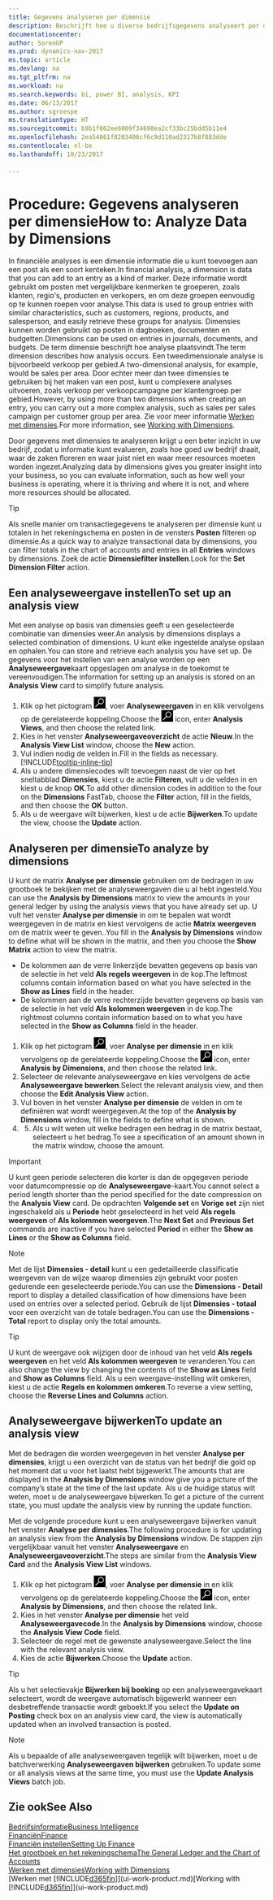 ```yaml
---
title: Gegevens analyseren per dimensie
description: Beschrijft hoe u diverse bedrijfsgegevens analyseert per dimensie.
documentationcenter: 
author: SorenGP
ms.prod: dynamics-nav-2017
ms.topic: article
ms.devlang: na
ms.tgt_pltfrm: na
ms.workload: na
ms.search.keywords: bi, power BI, analysis, KPI
ms.date: 06/13/2017
ms.author: sgroespe
ms.translationtype: HT
ms.sourcegitcommit: b9b1f062ee6009f34698ea2cf33bc25bdd5b11e4
ms.openlocfilehash: 2ea54861f8203406cf6c9d110ad2317b8f883dde
ms.contentlocale: nl-be
ms.lasthandoff: 10/23/2017

---
```

#  <a name="how-to-analyze-data-by-dimensions"></a><span data-ttu-id="cc806-103">Procedure: Gegevens analyseren per dimensie</span><span class="sxs-lookup"><span data-stu-id="cc806-103">How to: Analyze Data by Dimensions</span></span>
<span data-ttu-id="cc806-104">In financiële analyses is een dimensie informatie die u kunt toevoegen aan een post als een soort kenteken.</span><span class="sxs-lookup"><span data-stu-id="cc806-104">In financial analysis, a dimension is data that you can add to an entry as a kind of marker.</span></span> <span data-ttu-id="cc806-105">Deze informatie wordt gebruikt om posten met vergelijkbare kenmerken te groeperen, zoals klanten, regio's, producten en verkopers, en om deze groepen eenvoudig op te kunnen roepen voor analyse.</span><span class="sxs-lookup"><span data-stu-id="cc806-105">This data is used to group entries with similar characteristics, such as customers, regions, products, and salesperson, and easily retrieve these groups for analysis.</span></span> <span data-ttu-id="cc806-106">Dimensies kunnen worden gebruikt op posten in dagboeken, documenten en budgetten.</span><span class="sxs-lookup"><span data-stu-id="cc806-106">Dimensions can be used on entries in journals, documents, and budgets.</span></span> <span data-ttu-id="cc806-107">De term dimensie beschrijft hoe analyse plaatsvindt.</span><span class="sxs-lookup"><span data-stu-id="cc806-107">The term dimension describes how analysis occurs.</span></span> <span data-ttu-id="cc806-108">Een tweedimensionale analyse is bijvoorbeeld verkoop per gebied.</span><span class="sxs-lookup"><span data-stu-id="cc806-108">A two-dimensional analysis, for example, would be sales per area.</span></span> <span data-ttu-id="cc806-109">Door echter meer dan twee dimensies te gebruiken bij het maken van een post, kunt u complexere analyses uitvoeren, zoals verkoop per verkoopcampagne per klantengroep per gebied.</span><span class="sxs-lookup"><span data-stu-id="cc806-109">However, by using more than two dimensions when creating an entry, you can carry out a more complex analysis, such as sales per sales campaign per customer group per area.</span></span> <span data-ttu-id="cc806-110">Zie voor meer informatie [Werken met dimensies](finance-dimensions.md).</span><span class="sxs-lookup"><span data-stu-id="cc806-110">For more information, see [Working with Dimensions](finance-dimensions.md).</span></span>

<span data-ttu-id="cc806-111">Door gegevens met dimensies te analyseren krijgt u een beter inzicht in uw bedrijf, zodat u informatie kunt evalueren, zoals hoe goed uw bedrijf draait, waar de zaken floreren en waar juist niet en waar meer resources moeten worden ingezet.</span><span class="sxs-lookup"><span data-stu-id="cc806-111">Analyzing data by dimensions gives you greater insight into your business, so you can evaluate information, such as how well your business is operating, where it is thriving and where it is not, and where more resources should be allocated.</span></span>

> [!TIP]
> <span data-ttu-id="cc806-112">Als snelle manier om transactiegegevens te analyseren per dimensie kunt u totalen in het rekeningschema en posten in de vensters **Posten** filteren op dimensie.</span><span class="sxs-lookup"><span data-stu-id="cc806-112">As a quick way to analyze transactional data by dimensions, you can filter totals in the chart of accounts and entries in all **Entries** windows by dimensions.</span></span> <span data-ttu-id="cc806-113">Zoek de actie **Dimensiefilter instellen**.</span><span class="sxs-lookup"><span data-stu-id="cc806-113">Look for the **Set Dimension Filter** action.</span></span>

## <a name="to-set-up-an-analysis-view"></a><span data-ttu-id="cc806-114">Een analyseweergave instellen</span><span class="sxs-lookup"><span data-stu-id="cc806-114">To set up an analysis view</span></span>  
<span data-ttu-id="cc806-115">Met een analyse op basis van dimensies geeft u een geselecteerde combinatie van dimensies weer.</span><span class="sxs-lookup"><span data-stu-id="cc806-115">An analysis by dimensions displays a selected combination of dimensions.</span></span> <span data-ttu-id="cc806-116">U kunt elke ingestelde analyse opslaan en ophalen.</span><span class="sxs-lookup"><span data-stu-id="cc806-116">You can store and retrieve each analysis you have set up.</span></span> <span data-ttu-id="cc806-117">De gegevens voor het instellen van een analyse worden op een **Analyseweergave**kaart opgeslagen om analyse in de toekomst te vereenvoudigen.</span><span class="sxs-lookup"><span data-stu-id="cc806-117">The information for setting up an analysis is stored on an **Analysis View** card to simplify future analysis.</span></span>  

1. <span data-ttu-id="cc806-118">Klik op het pictogram ![Zoeken naar pagina of rapport](media/ui-search/search_small.png "pictogram Zoeken naar pagina of rapport"), voer **Analyseweergaven** in en klik vervolgens op de gerelateerde koppeling.</span><span class="sxs-lookup"><span data-stu-id="cc806-118">Choose the ![Search for Page or Report](media/ui-search/search_small.png "Search for Page or Report icon") icon, enter **Analysis Views**, and then choose the related link.</span></span>  
2. <span data-ttu-id="cc806-119">Kies in het venster **Analyseweergaveoverzicht** de actie **Nieuw**.</span><span class="sxs-lookup"><span data-stu-id="cc806-119">In the **Analysis View List** window, choose the **New** action.</span></span>
3. <span data-ttu-id="cc806-120">Vul indien nodig de velden in.</span><span class="sxs-lookup"><span data-stu-id="cc806-120">Fill in the fields as necessary.</span></span> [!INCLUDE[tooltip-inline-tip](includes/tooltip-inline-tip_md.md)]
4. <span data-ttu-id="cc806-121">Als u andere dimensiecodes wilt toevoegen naast de vier op het sneltabblad **Dimensies**, kiest u de actie **Filteren**, vult u de velden in en kiest u de knop **OK**.</span><span class="sxs-lookup"><span data-stu-id="cc806-121">To add other dimension codes in addition to the four on the **Dimensions** FastTab, choose the **Filter** action, fill in the fields, and then choose the **OK** button.</span></span>  
5. <span data-ttu-id="cc806-122">Als u de weergave wilt bijwerken, kiest u de actie **Bijwerken**.</span><span class="sxs-lookup"><span data-stu-id="cc806-122">To update the view, choose the **Update** action.</span></span>

## <a name="to-analyze-by-dimensions"></a><span data-ttu-id="cc806-123">Analyseren per dimensie</span><span class="sxs-lookup"><span data-stu-id="cc806-123">To analyze by dimensions</span></span>
<span data-ttu-id="cc806-124">U kunt de matrix **Analyse per dimensie** gebruiken om de bedragen in uw grootboek te bekijken met de analyseweergaven die u al hebt ingesteld.</span><span class="sxs-lookup"><span data-stu-id="cc806-124">You can use the **Analysis by Dimensions** matrix to view the amounts in your general ledger by using the analysis views that you have already set up.</span></span> <span data-ttu-id="cc806-125">U vult het venster **Analyse per dimensie** in om te bepalen wat wordt weergegeven in de matrix en kiest vervolgens de actie **Matrix weergeven** om de matrix weer te geven..</span><span class="sxs-lookup"><span data-stu-id="cc806-125">You fill in the **Analysis by Dimensions** window to define what will be shown in the matrix, and then you choose the **Show Matrix** action to view the matrix.</span></span>  

- <span data-ttu-id="cc806-126">De kolommen aan de verre linkerzijde bevatten gegevens op basis van de selectie in het veld **Als regels weergeven** in de kop.</span><span class="sxs-lookup"><span data-stu-id="cc806-126">The leftmost columns contain information based on what you have selected in the **Show as Lines** field in the header.</span></span>  
- <span data-ttu-id="cc806-127">De kolommen aan de verre rechterzijde bevatten gegevens op basis van de selectie in het veld **Als kolommen weergeven** in de kop.</span><span class="sxs-lookup"><span data-stu-id="cc806-127">The rightmost columns contain information based on to what you have selected in the **Show as Columns** field in the header.</span></span>  

1. <span data-ttu-id="cc806-128">Klik op het pictogram ![Zoeken naar pagina of rapport](media/ui-search/search_small.png "pictogram Zoeken naar pagina of rapport"), voer **Analyse per dimensie** in en klik vervolgens op de gerelateerde koppeling.</span><span class="sxs-lookup"><span data-stu-id="cc806-128">Choose the ![Search for Page or Report](media/ui-search/search_small.png "Search for Page or Report icon") icon, enter **Analysis by Dimensions**, and then choose the related link.</span></span>  
2. <span data-ttu-id="cc806-129">Selecteer de relevante analyseweergave en kies vervolgens de actie **Analyseweergave bewerken**.</span><span class="sxs-lookup"><span data-stu-id="cc806-129">Select the relevant analysis view,  and then choose the **Edit Analysis View** action.</span></span>
3. <span data-ttu-id="cc806-130">Vul boven in het venster **Analyse per dimensie** de velden in om te definiëren wat wordt weergegeven.</span><span class="sxs-lookup"><span data-stu-id="cc806-130">At the top of the **Analysis by Dimensions** window, fill in the fields to define what is shown.</span></span>
4. 5. <span data-ttu-id="cc806-131">Als u wilt weten uit welke bedragen een bedrag in de matrix bestaat, selecteert u het bedrag.</span><span class="sxs-lookup"><span data-stu-id="cc806-131">To see a specification of an amount shown in the matrix window, choose the amount.</span></span>  

> [!IMPORTANT]  
>   <span data-ttu-id="cc806-132">U kunt geen periode selecteren die korter is dan de opgegeven periode voor datumcompressie op de **Analyseweergave**-kaart.</span><span class="sxs-lookup"><span data-stu-id="cc806-132">You cannot select a period length shorter than the period specified for the date compression on the **Analysis View** card.</span></span> <span data-ttu-id="cc806-133">De opdrachten **Volgende set** en **Vorige set** zijn niet ingeschakeld als u **Periode** hebt geselecteerd in het veld **Als regels weergeven** of **Als kolommen weergeven**.</span><span class="sxs-lookup"><span data-stu-id="cc806-133">The **Next Set** and **Previous Set** commands are inactive if you have selected **Period** in either the **Show as Lines** or the **Show as Columns** field.</span></span>  

> [!NOTE]  
>   <span data-ttu-id="cc806-134">Met de lijst **Dimensies - detail** kunt u een gedetailleerde classificatie weergeven van de wijze waarop dimensies zijn gebruikt voor posten gedurende een geselecteerde periode.</span><span class="sxs-lookup"><span data-stu-id="cc806-134">You can use the **Dimensions - Detail** report to display a detailed classification of how dimensions have been used on entries over a selected period.</span></span> <span data-ttu-id="cc806-135">Gebruik de lijst **Dimensies - totaal** voor een overzicht van de totale bedragen.</span><span class="sxs-lookup"><span data-stu-id="cc806-135">You can use the **Dimensions - Total** report to display only the total amounts.</span></span>  

> [!TIP]  
>   <span data-ttu-id="cc806-136">U kunt de weergave ook wijzigen door de inhoud van het veld **Als regels weergeven** en het veld **Als kolommen weergeven** te veranderen.</span><span class="sxs-lookup"><span data-stu-id="cc806-136">You can also change the view by changing the contents of the **Show as Lines** field and **Show as Columns** field.</span></span> <span data-ttu-id="cc806-137">Als u een weergave-instelling wilt omkeren, kiest u de actie **Regels en kolommen omkeren**.</span><span class="sxs-lookup"><span data-stu-id="cc806-137">To reverse a view setting, choose the **Reverse Lines and Columns** action.</span></span>

## <a name="to-update-an-analysis-view"></a><span data-ttu-id="cc806-138">Analyseweergave bijwerken</span><span class="sxs-lookup"><span data-stu-id="cc806-138">To update an analysis view</span></span>  
<span data-ttu-id="cc806-139">Met de bedragen die worden weergegeven in het venster **Analyse per dimensies**, krijgt u een overzicht van de status van het bedrijf die gold op het moment dat u voor het laatst hebt bijgewerkt.</span><span class="sxs-lookup"><span data-stu-id="cc806-139">The amounts that are displayed in the **Analysis by Dimensions** window give you a picture of the company’s state at the time of the last update.</span></span> <span data-ttu-id="cc806-140">Als u de huidige status wilt weten, moet u de analyseweergave bijwerken.</span><span class="sxs-lookup"><span data-stu-id="cc806-140">To get a picture of the current state, you must update the analysis view by running the update function.</span></span>

<span data-ttu-id="cc806-141">Met de volgende procedure kunt u een analyseweergave bijwerken vanuit het venster **Analyse per dimensies**.</span><span class="sxs-lookup"><span data-stu-id="cc806-141">The following procedure is for updating an analysis view from the **Analysis by Dimensions** window.</span></span> <span data-ttu-id="cc806-142">De stappen zijn vergelijkbaar vanuit het venster **Analyseweergave** en **Analyseweergaveoverzicht**.</span><span class="sxs-lookup"><span data-stu-id="cc806-142">The steps are similar from the **Analysis View Card** and the **Analysis View List** windows.</span></span>  

1. <span data-ttu-id="cc806-143">Klik op het pictogram ![Zoeken naar pagina of rapport](media/ui-search/search_small.png "pictogram Zoeken naar pagina of rapport"), voer **Analyse per dimensie** in en klik vervolgens op de gerelateerde koppeling.</span><span class="sxs-lookup"><span data-stu-id="cc806-143">Choose the ![Search for Page or Report](media/ui-search/search_small.png "Search for Page or Report icon") icon, enter **Analysis by Dimensions**, and then choose the related link.</span></span>  
2. <span data-ttu-id="cc806-144">Kies in het venster **Analyse per dimensie** het veld **Analyseweergavecode**.</span><span class="sxs-lookup"><span data-stu-id="cc806-144">In the **Analysis by Dimensions** window, choose the **Analysis View Code** field.</span></span>  
3. <span data-ttu-id="cc806-145">Selecteer de regel met de gewenste analyseweergave.</span><span class="sxs-lookup"><span data-stu-id="cc806-145">Select the line with the relevant analysis view.</span></span>  
4. <span data-ttu-id="cc806-146">Kies de actie **Bijwerken**.</span><span class="sxs-lookup"><span data-stu-id="cc806-146">Choose the **Update** action.</span></span>  

> [!TIP]  
>   <span data-ttu-id="cc806-147">Als u het selectievakje **Bijwerken bij boeking** op een analyseweergavekaart selecteert, wordt de weergave automatisch bijgewerkt wanneer een desbetreffende transactie wordt geboekt.</span><span class="sxs-lookup"><span data-stu-id="cc806-147">If you select the **Update on Posting** check box on an analysis view card, the view is automatically updated when an involved transaction is posted.</span></span>

> [!NOTE]  
>   <span data-ttu-id="cc806-148">Als u bepaalde of alle analyseweergaven tegelijk wilt bijwerken, moet u de batchverwerking **Analyseweergaven bijwerken** gebruiken.</span><span class="sxs-lookup"><span data-stu-id="cc806-148">To update some or all analysis views at the same time, you must use the **Update Analysis Views** batch job.</span></span>  

## <a name="see-also"></a><span data-ttu-id="cc806-149">Zie ook</span><span class="sxs-lookup"><span data-stu-id="cc806-149">See Also</span></span>
[<span data-ttu-id="cc806-150">Bedrijfsinformatie</span><span class="sxs-lookup"><span data-stu-id="cc806-150">Business Intelligence</span></span>](bi.md)  
[<span data-ttu-id="cc806-151">Financiën</span><span class="sxs-lookup"><span data-stu-id="cc806-151">Finance</span></span>](finance.md)  
[<span data-ttu-id="cc806-152">Financiën instellen</span><span class="sxs-lookup"><span data-stu-id="cc806-152">Setting Up Finance</span></span>](finance-setup-finance.md)  
[<span data-ttu-id="cc806-153">Het grootboek en het rekeningschema</span><span class="sxs-lookup"><span data-stu-id="cc806-153">The General Ledger and the Chart of Accounts</span></span>](finance-general-ledger.md)  
[<span data-ttu-id="cc806-154">Werken met dimensies</span><span class="sxs-lookup"><span data-stu-id="cc806-154">Working with Dimensions</span></span>](finance-dimensions.md)  
<span data-ttu-id="cc806-155">[Werken met [!INCLUDE[d365fin](includes/d365fin_md.md)]](ui-work-product.md)</span><span class="sxs-lookup"><span data-stu-id="cc806-155">[Working with [!INCLUDE[d365fin](includes/d365fin_md.md)]](ui-work-product.md)</span></span>  

